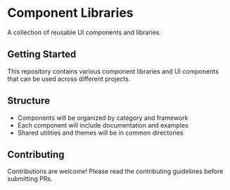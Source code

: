 # Component Libraries

A collection of reusable UI components and libraries.

## Getting Started

This repository contains various component libraries and UI components that can be used across different projects.

## Structure

- Components will be organized by category and framework
- Each component will include documentation and examples
- Shared utilities and themes will be in common directories

## Contributing

Contributions are welcome! Please read the contributing guidelines before submitting PRs.